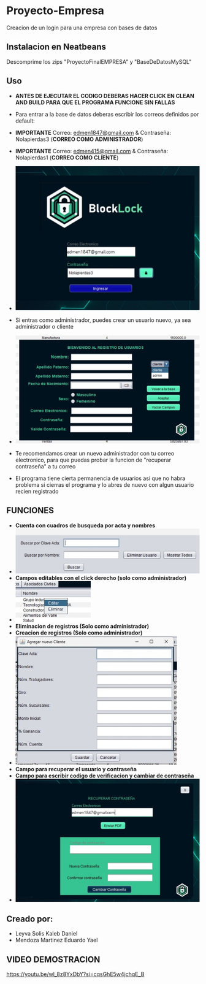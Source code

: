 # Proyecto-Empresa
Creacion de un login para una empresa con bases de datos

Instalacion en Neatbeans
-------------------------
Descomprime los zips "ProyectoFinalEMPRESA" y "BaseDeDatosMySQL"

**Uso**
------------------------
- **ANTES DE EJECUTAR EL CODIGO DEBERAS HACER CLICK EN CLEAN AND BUILD PARA QUE EL PROGRAMA FUNCIONE SIN FALLAS**
- Para entrar a la base de datos deberas escribir los correos definidos por default:

- **IMPORTANTE** Correo: edmen1847@gmail.com & Contraseña: Nolapierdas3  (**CORREO COMO ADMINISTRADOR**)
- **IMPORTANTE** Correo: edmen415@gmail.com & Contraseña: Nolapierdas1   (**CORREO COMO CLIENTE**)
- ![img1](imagenes/img1.jpg)
  
- Si entras como administrador, puedes crear un usuario nuevo, ya sea administrador o cliente
- ![img1](imagenes/img5.jpg)
- Te recomendamos crear un nuevo administrador con tu correo electronico, para que puedas probar la funcion de "recuperar contraseña"
 a tu correo
- El programa tiene cierta permanencia de usuarios asi que no habra problema si cierras el programa y lo abres de nuevo con algun usuario recien registrado

**FUNCIONES**
------------------------
- **Cuenta con cuadros de busqueda por acta y nombres**
- ![img1](imagenes/img3.jpg)
- **Campos editables con el click derecho (solo como administrador)**
- ![img1](imagenes/img4.jpg)
- **Eliminacion de registros (Solo como administrador)**
- **Creacion de registros (Solo como administrador)**
- ![img1](imagenes/img7.jpg)
- **Campo para recuperar el usuario y contraseña**
- **Campo para escribir codigo de verificacion y cambiar de contraseña**
- ![img1](imagenes/img6.jpg)

**Creado por:**
------------------------------
- Leyva Solis Kaleb Daniel
- Mendoza Martinez Eduardo Yael

**VIDEO DEMOSTRACION**
--------------------------------
https://youtu.be/wl_8z8YxDbY?si=cqsGhE5w4jchqE_B
